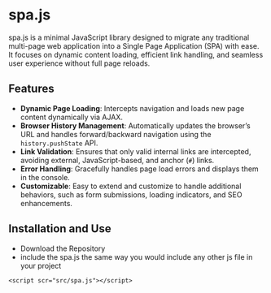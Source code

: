 # spa.js

spa.js is a minimal JavaScript library designed to migrate any traditional multi-page web application into a Single Page Application (SPA) with ease. It focuses on dynamic content loading, efficient link handling, and seamless user experience without full page reloads.

## Features

- **Dynamic Page Loading**: Intercepts navigation and loads new page content dynamically via AJAX.
- **Browser History Management**: Automatically updates the browser’s URL and handles forward/backward navigation using the `history.pushState` API.
- **Link Validation**: Ensures that only valid internal links are intercepted, avoiding external, JavaScript-based, and anchor (`#`) links.
- **Error Handling**: Gracefully handles page load errors and displays them in the console.
- **Customizable**: Easy to extend and customize to handle additional behaviors, such as form submissions, loading indicators, and SEO enhancements.

## Installation and Use

- Download the Repository
- include the spa.js the same way you would include any other js file in your project
```
<script scr="src/spa.js"></script>
```
